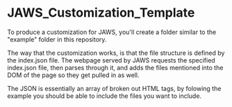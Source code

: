 # JAWS_Customization_Template
To produce a customization for JAWS, you'll create a folder similar to the "example" folder in this repository.

The way that the customization works, is that the file structure is defined by the index.json file. The webpage served by JAWS requests the specified index.json file, then parses through it, and adds the files mentioned into the DOM of the page so they get pulled in as well.

The JSON is essentially an array of broken out HTML tags, by folowing the example you should be able to include the files you want to include.